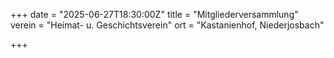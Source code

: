 +++
date = "2025-06-27T18:30:00Z"
title = "Mitgliederversammlung"
verein = "Heimat- u. Geschichtsverein"
ort = "Kastanienhof, Niederjosbach"

+++
